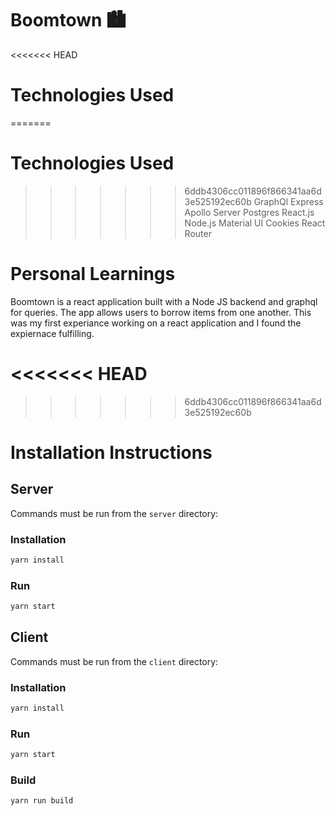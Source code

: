 # Boomtown 🏙

<<<<<<< HEAD
# Technologies Used

=======

# Technologies Used
>>>>>>> 6ddb4306cc011896f866341aa6d3e525192ec60b
GraphQl
Express
Apollo Server
Postgres
React.js
Node.js
Material UI
Cookies
React Router

# Personal Learnings

Boomtown is a react application built with a Node JS backend and graphql for queries. The app allows users to borrow items from one another. This was my first experiance working on a react application and I found the expiernace fulfilling.

<<<<<<< HEAD
=======

>>>>>>> 6ddb4306cc011896f866341aa6d3e525192ec60b
# Installation Instructions

## Server

Commands must be run from the `server` directory:

### Installation

```bash
yarn install
```

### Run

```bash
yarn start
```

## Client

Commands must be run from the `client` directory:

### Installation

```bash
yarn install
```

### Run

```bash
yarn start
```

### Build

```bash
yarn run build
```

